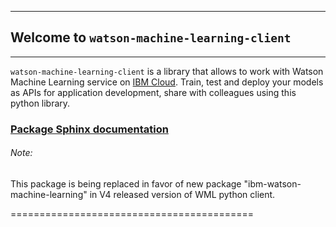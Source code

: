 ******************************************
## Welcome to `watson-machine-learning-client`
******************************************

``watson-machine-learning-client`` is a library that allows to work with Watson Machine Learning service on [IBM Cloud](https://console.bluemix.net/catalog/services/machine-learning).
Train, test and deploy your models as APIs for application development, share with colleagues using this python library.

### [Package Sphinx documentation](http://wml-api-pyclient.mybluemix.net/)

###### Note:
This package is being replaced in favor of new package "ibm-watson-machine-learning" in V4 released version of WML python client.

==========================================
